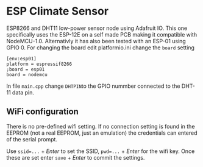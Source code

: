# ESP Climate Sensor
ESP8266 and DHT11 low-power sensor node using Adafruit IO.
This one specifically uses the ESP-12E on a self made PCB making it compatible with NodeMCU-1.0.
Alternativly it has also been tested with an ESP-01 using GPIO 0.
For changing the board edit platformio.ini change the `board` setting
```
[env:esp01]
platform = espressif8266
;board = esp01
board = nodemcu
```

In file `main.cpp` change `DHTPIN`to the GPIO nummber connected to the DHT-11 data pin.

## WiFi configuration
There is no pre-defined wifi setting. If no connection setting is found in the EEPROM (not a real EEPROM, just an emulation) the credentials can
entered of the serial prompt.

Use `ssid=...` + *Enter* to set the SSID, `pwd=...` + *Enter* for the wifi key. Once these are set enter `save` + *Enter* to commit the settings.
